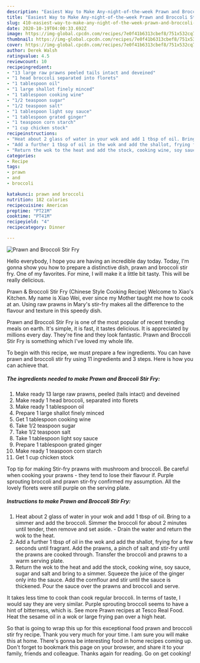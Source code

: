 ```yaml
---
description: "Easiest Way to Make Any-night-of-the-week Prawn and Broccoli Stir Fry"
title: "Easiest Way to Make Any-night-of-the-week Prawn and Broccoli Stir Fry"
slug: 410-easiest-way-to-make-any-night-of-the-week-prawn-and-broccoli-stir-fry
date: 2020-10-19T04:00:33.692Z
image: https://img-global.cpcdn.com/recipes/7e0f41b6313cbef8/751x532cq70/prawn-and-broccoli-stir-fry-recipe-main-photo.jpg
thumbnail: https://img-global.cpcdn.com/recipes/7e0f41b6313cbef8/751x532cq70/prawn-and-broccoli-stir-fry-recipe-main-photo.jpg
cover: https://img-global.cpcdn.com/recipes/7e0f41b6313cbef8/751x532cq70/prawn-and-broccoli-stir-fry-recipe-main-photo.jpg
author: Derek Walsh
ratingvalue: 4.5
reviewcount: 10
recipeingredient:
- "13 large raw prawns peeled tails intact and deveined"
- "1 head broccoli separated into florets"
- "1 tablespoon oil"
- "1 large shallot finely minced"
- "1 tablespoon cooking wine"
- "1/2 teaspoon sugar"
- "1/2 teaspoon salt"
- "1 tablespoon light soy sauce"
- "1 tablespoon grated ginger"
- "1 teaspoon corn starch"
- "1 cup chicken stock"
recipeinstructions:
- "Heat about 2 glass of water in your wok and add 1 tbsp of oil. Bring to a simmer and add the broccoli. Simmer the broccoli for about 2 minutes until tender, then remove and set aside.  Drain the water and return the wok to the heat."
- "Add a further 1 tbsp of oil in the wok and add the shallot, frying for a few seconds until fragrant. Add the prawns, a pinch of salt and stir-fry until the prawns are cooked through. Transfer the broccoli and prawns to a warm serving plate."
- "Return the wok to the heat and add the stock, cooking wine, soy sauce, sugar and salt and bring to a simmer. Squeeze the juice of the ginger only into the sauce. Add the cornflour and stir until the sauce is thickened. Pour the sauce over the prawns and broccoli and serve."
categories:
- Recipe
tags:
- prawn
- and
- broccoli

katakunci: prawn and broccoli 
nutrition: 182 calories
recipecuisine: American
preptime: "PT21M"
cooktime: "PT41M"
recipeyield: "4"
recipecategory: Dinner

---
```



![Prawn and Broccoli Stir Fry](https://img-global.cpcdn.com/recipes/7e0f41b6313cbef8/751x532cq70/prawn-and-broccoli-stir-fry-recipe-main-photo.jpg)

Hello everybody, I hope you are having an incredible day today. Today, I'm gonna show you how to prepare a distinctive dish, prawn and broccoli stir fry. One of my favorites. For mine, I will make it a little bit tasty. This will be really delicious.

Prawn &amp; Broccoli Stir Fry (Chinese Style Cooking Recipe) Welcome to Xiao&#39;s Kitchen. My name is Xiao Wei, ever since my Mother taught me how to cook at an. Using raw prawns in Mary&#39;s stir-fry makes all the difference to the flavour and texture in this speedy dish.

Prawn and Broccoli Stir Fry is one of the most popular of recent trending meals on earth. It's simple, it is fast, it tastes delicious. It is appreciated by millions every day. They're fine and they look fantastic. Prawn and Broccoli Stir Fry is something which I've loved my whole life.


To begin with this recipe, we must prepare a few ingredients. You can have prawn and broccoli stir fry using 11 ingredients and 3 steps. Here is how you can achieve that.

<!--inarticleads1-->

##### The ingredients needed to make Prawn and Broccoli Stir Fry:

1. Make ready 13 large raw prawns, peeled (tails intact) and deveined
1. Make ready 1 head broccoli, separated into florets
1. Make ready 1 tablespoon oil
1. Prepare 1 large shallot finely minced
1. Get 1 tablespoon cooking wine
1. Take 1/2 teaspoon sugar
1. Take 1/2 teaspoon salt
1. Take 1 tablespoon light soy sauce
1. Prepare 1 tablespoon grated ginger
1. Make ready 1 teaspoon corn starch
1. Get 1 cup chicken stock


Top tip for making Stir-fry prawns with mushroom and broccoli. Be careful when cooking your prawns - they tend to lose their flavour if. Purple sprouting broccoli and prawn stir-fry confirmed my assumption. All the lovely florets were still purple on the serving plate. 

<!--inarticleads2-->

##### Instructions to make Prawn and Broccoli Stir Fry:

1. Heat about 2 glass of water in your wok and add 1 tbsp of oil. Bring to a simmer and add the broccoli. Simmer the broccoli for about 2 minutes until tender, then remove and set aside.  - Drain the water and return the wok to the heat.
1. Add a further 1 tbsp of oil in the wok and add the shallot, frying for a few seconds until fragrant. Add the prawns, a pinch of salt and stir-fry until the prawns are cooked through. Transfer the broccoli and prawns to a warm serving plate.
1. Return the wok to the heat and add the stock, cooking wine, soy sauce, sugar and salt and bring to a simmer. Squeeze the juice of the ginger only into the sauce. Add the cornflour and stir until the sauce is thickened. Pour the sauce over the prawns and broccoli and serve.


It takes less time to cook than cook regular broccoli. In terms of taste, I would say they are very similar. Purple sprouting broccoli seems to have a hint of bitterness, which is. See more Prawn recipes at Tesco Real Food. Heat the sesame oil in a wok or large frying pan over a high heat. 

So that is going to wrap this up for this exceptional food prawn and broccoli stir fry recipe. Thank you very much for your time. I am sure you will make this at home. There's gonna be interesting food in home recipes coming up. Don't forget to bookmark this page on your browser, and share it to your family, friends and colleague. Thanks again for reading. Go on get cooking!
